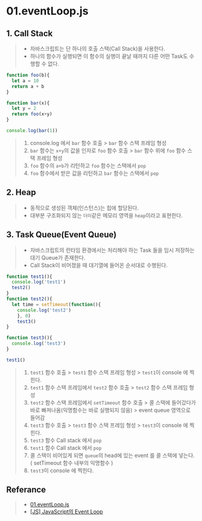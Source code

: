 # 01.eventLoop.js

## 1. Call Stack
> - 자바스크립트는 단 하나의 호출 스택(Call Stack)을 사용한다. 
> - 하나의 함수가 실행되면 이 함수의 실행이 끝날 때까지 다른 어떤 Task도 수행할 수 없다.

```javascript
function foo(b){
  let a = 10
  return a + b 
}

function bar(x){
  let y = 2
  return foo(x+y)
}

console.log(bar(1))
```

> 1. console.log 에서 `bar` 함수 호출 > `bar` 함수 스택 프레임 형성
> 2. `bar` 함수는 `x+y`의 값을 인자로 `foo` 함수 호출 > `bar` 함수 위에 `foo` 함수 스택 프레임 형성
> 3. `foo` 함수의 `a+b`가 리턴하고 `foo` 함수는 스택에서 `pop`
> 4. `foo` 함수에서 받은 값을 리턴하고 `bar` 함수는 스택에서 `pop`

## 2. Heap
> - 동적으로 생성된 객체(인스턴스)는 힙에 할당된다.
> - 대부분 구조화되지 않는 `더미`같은 메모리 영역을 `heap`이라고 표현한다.

## 3. Task Queue(Event Queue)
> - 자바스크립트의 런타임 환경에서는 처리해야 하는 Task 들을 임시 저장하는 대기 Queue가 존재한다. 
> - Call Stack이 비어졌을 때 대기열에 들어온 순서대로 수행된다.

```javascript
function test1(){
  console.log('test1')
  test2()
}
function test2(){
  let time = setTimeout(function(){
    console.log('test2')
    }, 0)
    test3()
}

function test3(){
  console.log('test3')
}

test1() 
```
> 1. `test1` 함수 호출 >  `test1` 함수 스택 프레임 형성 > `test1`이 console 에 찍힌다.
> 2. `test1` 함수 스택 프레임에서 `test2` 함수 호출 > `test2` 함수 스택 프레임 형성
> 3. `test2` 함수 스택 프레임에서 `setTimeout` 함수 호출 > 콜 스택에 들어갔다가 바로 빠져나옴(익명함수는 바로 실행되지 않음) > event queue 영역으로 들어감
> 4. `test3` 함수 호출 > `test3` 함수 스택 프레임 형성 > `test3`이 console 에 찍힌다.
> 5. `test3` 함수 Call stack 에서 `pop`
> 6. `test1` 함수 Call stack 에서 `pop`
> 7. 콜 스택이 비어있게 되면 `queue`의 head에 있는 event 를 콜 스택에 넣는다. ( setTimeout 함수 내부의 익명함수 )
> 8. `test3`이 console 에 찍힌다.


## Referance
> - [01.eventLoop.js](https://github.com/vullro/Til/blob/master/Nodejs/01.eventLoop.js)
> - [[JS] JavaScript의 Event Loop](https://asfirstalways.tistory.com/362)
